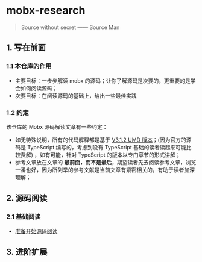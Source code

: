 # mobx-research


> Source without secret     —— Source Man

## 1. 写在前面

### 1.1 本仓库的作用 

 - 主要目标：一步步解读 mobx 的源码；让你了解源码是次要的，更重要的是学会如何阅读源码；
 - 次要目标：在阅读源码的基础上，给出一些最佳实践

### 1.2 约定

该仓库的 Mobx 源码解读文章有一些约定：
 - 如无特殊说明，所有的代码解释都是基于 [V3.1.2 UMD 版本](https://unpkg.com/mobx@3.1.2/lib/mobx.umd.js)；(因为官方的源码是 TypeScript 编写的，考虑到没有 TypeScript 基础的读者读起来可能比较费解) ，如有可能，针对 TypeScript 的版本以专门章节的形式讲解；
 - 参考文章放在文章的 **最前面，而不是最后**，期望读者先去阅读参考文章，浏览一番也好，因为所列举的参考文献是当前文章有紧密相关的，有助于读者加深理解；


## 2. 源码阅读

### 2.1 基础阅读

 - [准备开始源码阅读](./basic/before-started.md)


## 3. 进阶扩展
